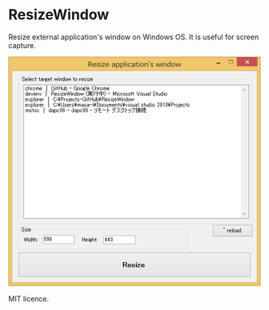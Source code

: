 # ResizeWindow
Resize external application's window on Windows OS. It is useful for screen capture.

![Sample](appsample.png)

MIT licence.